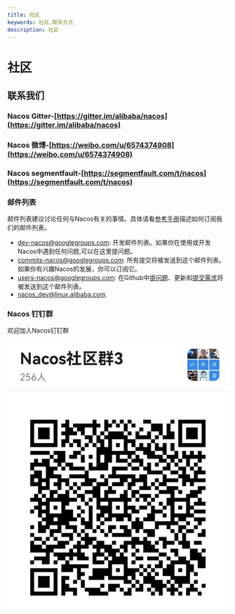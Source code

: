 ```yaml
---
title: 社区
keywords: 社区,联系方式
description: 社区
---
```


# 社区

## 联系我们

### Nacos Gitter-[https://gitter.im/alibaba/nacos](https://gitter.im/alibaba/nacos)
### Nacos 微博-[https://weibo.com/u/6574374908](https://weibo.com/u/6574374908)
### Nacos segmentfault-[https://segmentfault.com/t/nacos](https://segmentfault.com/t/nacos)

### 邮件列表

邮件列表建议讨论任何与Nacos有关的事情。具体请看[参考手册](https://github.com/apache/incubator-dubbo/wiki/Mailing-list-subscription-guide)描述如何订阅我们的邮件列表。

* [dev-nacos@googlegroups.com](https://lark.alipay.com/nacos/nacosdocs/vl19q1): 开发邮件列表。如果你在使用或开发Nacos中遇到任何问题,可以在这里提问题。
* [commits-nacos@googlegroups.com](https://lark.alipay.com/nacos/nacosdocs/vl19q1): 所有提交将被发送到这个邮件列表。如果你有兴趣Nacos的发展，你可以订阅它。
* [users-nacos@googlegroups.com](https://lark.alipay.com/nacos/nacosdocs/vl19q1): 在Github中[提问题](https://github.com/alibaba/nacos/issues)、更新和[提交需求](https://github.com/alibaba/nacos/pulls)将被发送到这个邮件列表。
* [nacos\_dev@linux.alibaba.com](https://lark.alipay.com/nacos/nacosdocs/vl19q1).

### Nacos 钉钉群

欢迎加入Nacos钉钉群

![nacos_dingding.jpg](/img/nacos_dingding.jpg) 